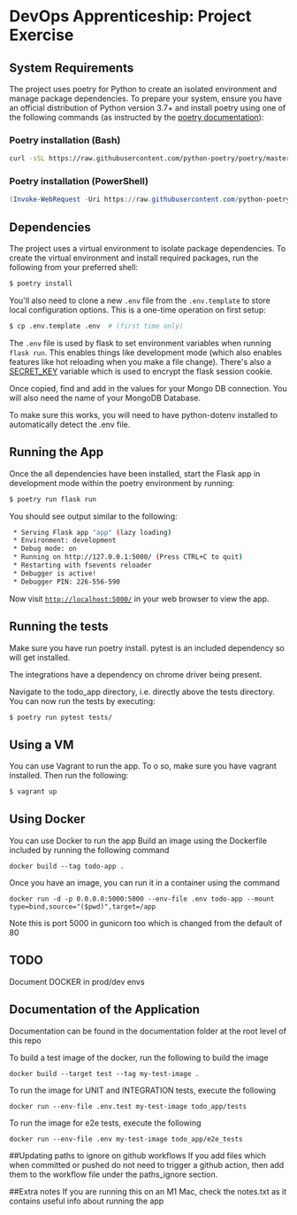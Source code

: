 # DevOps Apprenticeship: Project Exercise

## System Requirements

The project uses poetry for Python to create an isolated environment and manage package dependencies. To prepare your system, ensure you have an official distribution of Python version 3.7+ and install poetry using one of the following commands (as instructed by the [poetry documentation](https://python-poetry.org/docs/#system-requirements)):

### Poetry installation (Bash)

```bash
curl -sSL https://raw.githubusercontent.com/python-poetry/poetry/master/get-poetry.py | python
```

### Poetry installation (PowerShell)

```powershell
(Invoke-WebRequest -Uri https://raw.githubusercontent.com/python-poetry/poetry/master/get-poetry.py -UseBasicParsing).Content | python
```

## Dependencies

The project uses a virtual environment to isolate package dependencies. To create the virtual environment and install required packages, run the following from your preferred shell:

```bash
$ poetry install
```

You'll also need to clone a new `.env` file from the `.env.template` to store local configuration options. This is a one-time operation on first setup:

```bash
$ cp .env.template .env  # (first time only)
```

The `.env` file is used by flask to set environment variables when running `flask run`. This enables things like development mode (which also enables features like hot reloading when you make a file change). There's also a [SECRET_KEY](https://flask.palletsprojects.com/en/1.1.x/config/#SECRET_KEY) variable which is used to encrypt the flask session cookie.

Once copied, find and add in the values for your Mongo DB connection. You will also need the name of your MongoDB Database.

To make sure this works, you will need to have python-dotenv installed to automatically detect the .env file.

## Running the App

Once the all dependencies have been installed, start the Flask app in development mode within the poetry environment by running:
```bash
$ poetry run flask run
```

You should see output similar to the following:
```bash
 * Serving Flask app "app" (lazy loading)
 * Environment: development
 * Debug mode: on
 * Running on http://127.0.0.1:5000/ (Press CTRL+C to quit)
 * Restarting with fsevents reloader
 * Debugger is active!
 * Debugger PIN: 226-556-590
```
Now visit [`http://localhost:5000/`](http://localhost:5000/) in your web browser to view the app.

## Running the tests

Make sure you have run poetry install. pytest is an included dependency so will get installed. 

The integrations have a dependency on chrome driver being present. 

Navigate to the todo_app directory, i.e. directly above the tests directory. You can now run the tests by executing:
```bash
$ poetry run pytest tests/
```

## Using a VM
You can use Vagrant to run the app. To o so, make sure you have vagrant installed. Then run the following:
```bash
$ vagrant up
```

## Using Docker
You can use Docker to run the app
Build an image using the Dockerfile included by running the following command
```
docker build --tag todo-app .
```
Once you have an image, you can run it in a container using the command
```
docker run -d -p 0.0.0.0:5000:5000 --env-file .env todo-app --mount type=bind,source="($pwd)",target=/app 
```
Note this is port 5000 in gunicorn too which is changed from the default of 80

## TODO

Document DOCKER in prod/dev envs

## Documentation of the Application

Documentation can be found in the documentation folder at the root level of this repo

To build a test image of the docker, run the following to build the image
```
docker build --target test --tag my-test-image .
```
To run the image for UNIT and INTEGRATION tests, execute the following
```
docker run --env-file .env.test my-test-image todo_app/tests
```
To run the image for e2e tests, execute the following
```
docker run --env-file .env my-test-image todo_app/e2e_tests
```

##Updating paths to ignore on github workflows
If you add files which when committed or pushed do not need to trigger a github action, then add them to the workflow file under the paths_ignore section.

##Extra notes
If you are running this on an M1 Mac, check the notes.txt as it contains useful info about running the app



